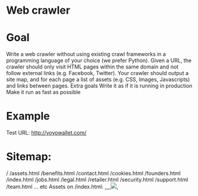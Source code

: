 # Web crawler
# Goal
Write a web crawler without using existing crawl frameworks in a programming language of your choice (we prefer Python). Given a URL, the crawler should only visit HTML pages within the same domain and not follow external links (e.g. Facebook, Twitter).
Your crawler should output a site map, and for each page a list of assets (e.g. CSS, Images, Javascripts) and links between pages.
Extra goals
Write it as if it is running in production
Make it run as fast as possible
# Example
Test URL: http://yoyowallet.com/
# Sitemap:
/
/assets.html
/benefits.html
/contact.html
/cookies.html
/founders.html
/index.html
/jobs.html
/legal.html
/retailer.html
/security.html
/support.html
/team.html
... etc
Assets on /index.html:
<a href="*" />, <link rel="*" />, <img src="*" />, <script src="*" />
http://blog.yoyowallet.com
http://www.facebook.com/yoyowallet
http://www.instagram.com/yoyo_wallet
http://www.twitter.com/yoyowallet
http://yoyowallet.com/assets.html
http://yoyowallet.com/founders.html
http://yoyowallet.com/index.html
http://yoyowallet.com/assets/css/bootstrap/bootstr...
http://yoyowallet.com/assets/css/fonts.css
http://yoyowallet.com/assets/css/full-screen.css
http://yoyowallet.com/assets/images/logo.svg
http://yoyowallet.com/assets/js/bootstrap.js
http://yoyowallet.com/assets/js/classie.js
http://yoyowallet.com/assets/js/full-screen.js
... etc
